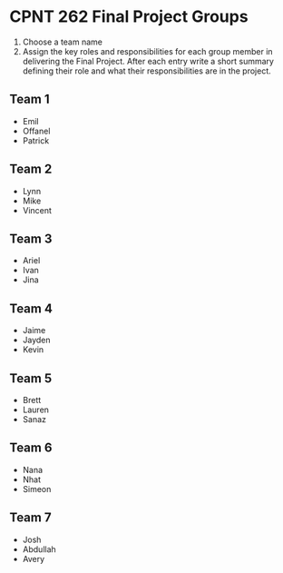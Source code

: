 # CPNT 262 Final Project Groups
1. Choose a team name
2. Assign the key roles and responsibilities for each group member in delivering the Final Project. After each entry write a short summary defining their role and what their responsibilities are in the project.

## Team 1
- Emil
- Offanel
- Patrick

## Team 2
- Lynn
- Mike
- Vincent

## Team 3
- Ariel
- Ivan
- Jina

## Team 4
- Jaime
- Jayden
- Kevin

## Team 5
- Brett
- Lauren
- Sanaz

## Team 6
- Nana
- Nhat
- Simeon

## Team 7
- Josh
- Abdullah
- Avery